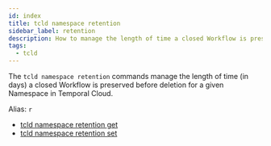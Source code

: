 ```yaml
---
id: index
title: tcld namespace retention
sidebar_label: retention
description: How to manage the length of time a closed Workflow is preserved before deletion.
tags:
  - tcld
---
```


The `tcld namespace retention` commands manage the length of time (in days) a closed Workflow is preserved before deletion for a given Namespace in Temporal Cloud.

Alias: `r`

- [tcld namespace retention get](/cloud/tcld/namespace/retention/get)
- [tcld namespace retention set](/cloud/tcld/namespace/retention/set)
